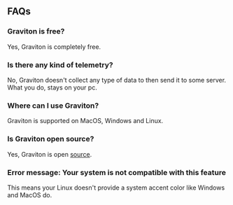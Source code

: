 ## FAQs

### Graviton is free?
Yes, Graviton is completely free.

### Is there any kind of telemetry?
No, Graviton doesn't collect any type of data to then send it to some server. What you do, stays on your pc.

### Where can I use Graviton?
Graviton is supported on MacOS, Windows and Linux.

### Is Graviton open source?
Yes, Graviton is open [source](https://github.com/Graviton-Code-Editor/Graviton-App).

### Error message: Your system is not compatible with this feature

This means your Linux doesn't provide a system accent color like Windows and MacOS do.

